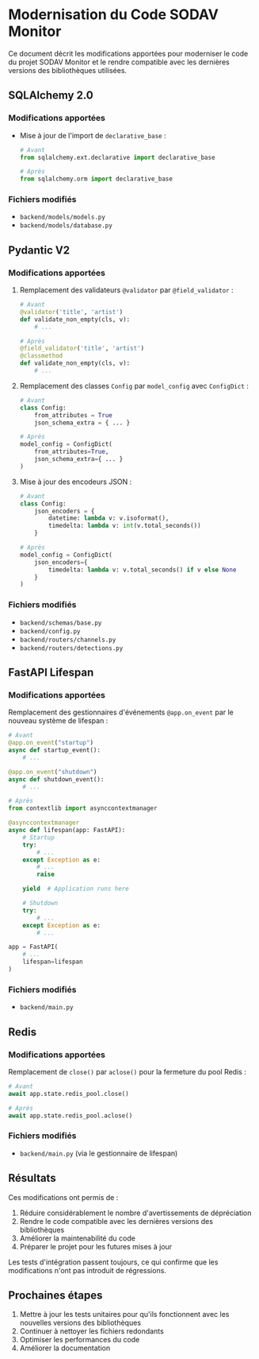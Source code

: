 # Modernisation du Code SODAV Monitor

Ce document décrit les modifications apportées pour moderniser le code du projet SODAV Monitor et le rendre compatible avec les dernières versions des bibliothèques utilisées.

## SQLAlchemy 2.0

### Modifications apportées

- Mise à jour de l'import de `declarative_base` :
  ```python
  # Avant
  from sqlalchemy.ext.declarative import declarative_base

  # Après
  from sqlalchemy.orm import declarative_base
  ```

### Fichiers modifiés

- `backend/models/models.py`
- `backend/models/database.py`

## Pydantic V2

### Modifications apportées

1. Remplacement des validateurs `@validator` par `@field_validator` :
   ```python
   # Avant
   @validator('title', 'artist')
   def validate_non_empty(cls, v):
       # ...

   # Après
   @field_validator('title', 'artist')
   @classmethod
   def validate_non_empty(cls, v):
       # ...
   ```

2. Remplacement des classes `Config` par `model_config` avec `ConfigDict` :
   ```python
   # Avant
   class Config:
       from_attributes = True
       json_schema_extra = { ... }

   # Après
   model_config = ConfigDict(
       from_attributes=True,
       json_schema_extra={ ... }
   )
   ```

3. Mise à jour des encodeurs JSON :
   ```python
   # Avant
   class Config:
       json_encoders = {
           datetime: lambda v: v.isoformat(),
           timedelta: lambda v: int(v.total_seconds())
       }

   # Après
   model_config = ConfigDict(
       json_encoders={
           timedelta: lambda v: v.total_seconds() if v else None
       }
   )
   ```

### Fichiers modifiés

- `backend/schemas/base.py`
- `backend/config.py`
- `backend/routers/channels.py`
- `backend/routers/detections.py`

## FastAPI Lifespan

### Modifications apportées

Remplacement des gestionnaires d'événements `@app.on_event` par le nouveau système de lifespan :

```python
# Avant
@app.on_event("startup")
async def startup_event():
    # ...

@app.on_event("shutdown")
async def shutdown_event():
    # ...

# Après
from contextlib import asynccontextmanager

@asynccontextmanager
async def lifespan(app: FastAPI):
    # Startup
    try:
        # ...
    except Exception as e:
        # ...
        raise

    yield  # Application runs here

    # Shutdown
    try:
        # ...
    except Exception as e:
        # ...

app = FastAPI(
    # ...
    lifespan=lifespan
)
```

### Fichiers modifiés

- `backend/main.py`

## Redis

### Modifications apportées

Remplacement de `close()` par `aclose()` pour la fermeture du pool Redis :

```python
# Avant
await app.state.redis_pool.close()

# Après
await app.state.redis_pool.aclose()
```

### Fichiers modifiés

- `backend/main.py` (via le gestionnaire de lifespan)

## Résultats

Ces modifications ont permis de :

1. Réduire considérablement le nombre d'avertissements de dépréciation
2. Rendre le code compatible avec les dernières versions des bibliothèques
3. Améliorer la maintenabilité du code
4. Préparer le projet pour les futures mises à jour

Les tests d'intégration passent toujours, ce qui confirme que les modifications n'ont pas introduit de régressions.

## Prochaines étapes

1. Mettre à jour les tests unitaires pour qu'ils fonctionnent avec les nouvelles versions des bibliothèques
2. Continuer à nettoyer les fichiers redondants
3. Optimiser les performances du code
4. Améliorer la documentation
